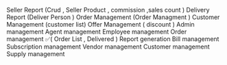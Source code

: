 Seller Report (Crud , Seller Product , commission ,sales count )
Delivery Report (Deliver Person )
Order Management (Order Managment  )
Customer Management (customer list)
Offer Management  ( discount )
Admin management
Agent management
Employee management
Order management ✅(
    Order List , 
    Delivered
)
Report generation
Bill management
Subscription management
Vendor management
Customer management
Supply management